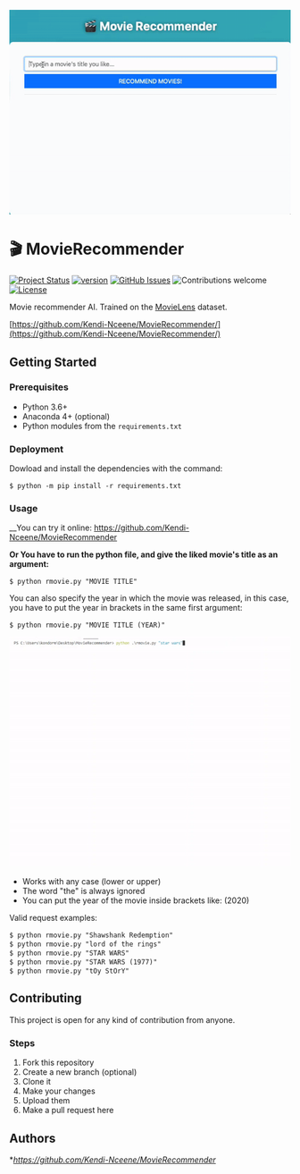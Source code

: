 <p align="center">
    <img src="docs/img/readme2.gif" width="700">
</p>

# 🎬 MovieRecommender

[![Project Status](https://img.shields.io/badge/status-active-brightgreen.svg)](https://github.com/Kendi-Nceene/MovieRecommender)
[![version](https://img.shields.io/badge/version-2022.06-brightgreen.svg)](https://github.com/Kendi-Nceene/MovieRecommender)
[![GitHub Issues](https://img.shields.io/github/issues/Kendi-Nceene/https://github.com/Kendi-Nceene/MovieRecommender)](https://github.com/Kendi-Nceene/MovieRecommender)
![Contributions welcome](https://img.shields.io/badge/contributions-welcome-blue.svg)
[![License](https://img.shields.io/badge/license-MIT-blue.svg)](https://opensource.org/licenses/MIT)

Movie recommender AI. Trained on the [MovieLens](https://grouplens.org/datasets/movielens/) dataset.

[https://github.com/Kendi-Nceene/MovieRecommender/](https://github.com/Kendi-Nceene/MovieRecommender/)

## Getting Started

### Prerequisites

* Python 3.6+
* Anaconda 4+ (optional)
* Python modules from the `requirements.txt`

### Deployment

Dowload and install the dependencies with the command:

```
$ python -m pip install -r requirements.txt
```

### Usage

__You can try it online: https://github.com/Kendi-Nceene/MovieRecommender

__Or You have to run the python file, and give the liked movie's title as an argument:__
```
$ python rmovie.py "MOVIE TITLE"
```

You can also specify the year in which the movie was released, in this case, you have to put the year in brackets in the same first argument:
```
$ python rmovie.py "MOVIE TITLE (YEAR)"
```

<p align="center">
    <img src="docs/img/readme.gif" width="700">
</p>

* Works with any case (lower or upper)
* The word "the" is always ignored
* You can put the year of the movie inside brackets like: (2020)

Valid request examples:

```
$ python rmovie.py "Shawshank Redemption"
$ python rmovie.py "lord of the rings"
$ python rmovie.py "STAR WARS"
$ python rmovie.py "STAR WARS (1977)"
$ python rmovie.py "tOy StOrY"
```

## Contributing

This project is open for any kind of contribution from anyone.

### Steps

1. Fork this repository
2. Create a new branch (optional)
3. Clone it
4. Make your changes
5. Upload them
6. Make a pull request here

## Authors

**https://github.com/Kendi-Nceene/MovieRecommender*
